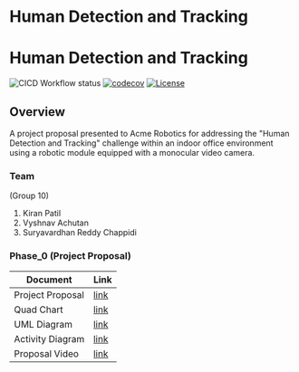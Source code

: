 # Human Detection and Tracking 

# Human Detection and Tracking 
![CICD Workflow status](https://github.com/Achuthankrishna/ENPM808X-Human-Detection-and-Tracking/actions/workflows/run-unit-test-and-upload-codecov.yml/badge.svg) [![codecov](https://codecov.io/gh/Achuthankrishna/ENPM808X-Human-Detection-and-Tracking/branch/main/graph/badge.svg)](https://codecov.io/gh/Achuthankrishna/ENPM808X-Human-Detection-and-Tracking) [![License](https://img.shields.io/badge/license-MIT-blue.svg)](LICENSE)


## Overview
A project proposal presented to Acme Robotics for addressing the "Human Detection and Tracking" challenge within an indoor office environment using a robotic module equipped with a monocular video camera.

### Team 
(Group 10)
1. Kiran Patil
2. Vyshnav Achutan
3. Suryavardhan Reddy Chappidi

### Phase_0 (Project Proposal)
| Document           |Link                                                                                         |
| ------------------------- | -------------------------------------------------------------------------------------------- |
| Project Proposal          | [link](https://github.com/Achuthankrishna/ENPM808X-Human-Detection-and-Tracking/blob/main/Phase0%20-%20Proposal/ENPM808X%20-%20Midterm%20Phase%200%20(Proposal).pdf) |
| Quad Chart                | [link](https://github.com/Achuthankrishna/ENPM808X-Human-Detection-and-Tracking/blob/main/Phase0%20-%20Proposal/QuadChart.png) |
| UML Diagram               | [link](https://github.com/Achuthankrishna/ENPM808X-Human-Detection-and-Tracking/blob/main/UML/UML.png) |
| Activity Diagram          | [link](https://github.com/Achuthankrishna/ENPM808X-Human-Detection-and-Tracking/blob/main/UML/ActivityDiagram.png) |
| Proposal Video            | [link](https://drive.google.com/file/d/10-ACmZfWdRRPJYiRuZzHNGz2BmWI6FlM/view?usp=sharing) |

